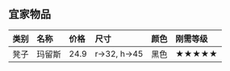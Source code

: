 ## 宜家物品

|       类别        |        名称       |       价格        |        尺寸       |       颜色        |       刚需等级        |
| :----------------| :-----------------| :----------------| :-----------------| :----------------| :--------------------|
|       凳子        |        玛留斯     |       24.9        |  r->32, h->45    |       黑色        |       ★★★★★        |
